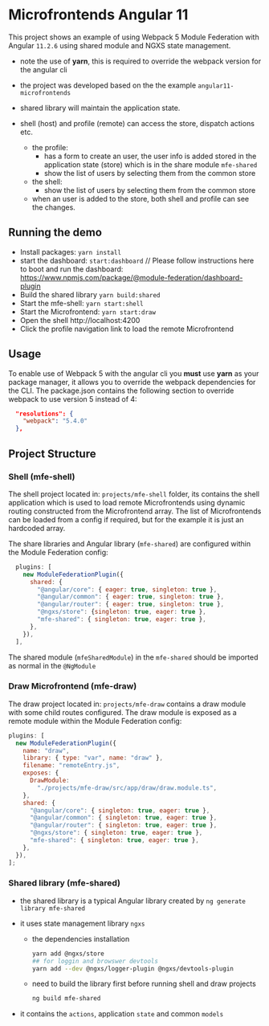 # Microfrontends Angular 11

This project shows an example of using Webpack 5 Module Federation with Angular `11.2.6` using shared module and NGXS state management.

- note the use of **yarn**, this is required to override the webpack version for the angular cli
- the project was developed based on the the example `angular11-microfrontends`

- shared library will maintain the application state.
- shell (host) and profile (remote) can access the store, dispatch actions etc.
  - the profile:
    - has a form to create an user, the user info is added stored in the application state (store) which is in the share module `mfe-shared`
    - show the list of users by selecting them from the common store
  - the shell:
    - show the list of users by selecting them from the common store
  - when an user is added to the store, both shell and profile can see the changes.

## Running the demo

- Install packages: `yarn install`
- start the dashboard: `start:dashboard` // Please follow instructions here to boot and run the dashboard: https://www.npmjs.com/package/@module-federation/dashboard-plugin
- Build the shared library `yarn build:shared`
- Start the mfe-shell: `yarn start:shell`
- Start the Microfrontend: `yarn start:draw`
- Open the shell http://localhost:4200
- Click the profile navigation link to load the remote Microfrontend

## Usage

To enable use of Webpack 5 with the angular cli you **must** use **yarn** as your package manager, it allows you to override the webpack dependencies for the CLI.
The package.json contains the following section to override webpack to use version 5 instead of 4:

```json
  "resolutions": {
    "webpack": "5.4.0"
  },
```

## Project Structure

### Shell (mfe-shell)

The shell project located in: `projects/mfe-shell` folder, its contains the shell application which is used to load remote Microfrontends using dynamic routing constructed from the Microfrontend array. The list of Microfrontends can be loaded from a config if required, but for the example it is just an hardcoded array.

The share libraries and Angular library (`mfe-shared`) are configured within the Module Federation config:

```js
  plugins: [
    new ModuleFederationPlugin({
      shared: {
        "@angular/core": { eager: true, singleton: true },
        "@angular/common": { eager: true, singleton: true },
        "@angular/router": { eager: true, singleton: true },
        "@ngxs/store": {singleton: true, eager: true },
        "mfe-shared": { singleton: true, eager: true },
      },
    }),
  ],
```

The shared module (`mfeSharedModule`) in the `mfe-shared` should be imported as normal in the `@NgModule`

### Draw Microfrontend (mfe-draw)

The draw project located in: `projects/mfe-draw` contains a draw module with some child routes configured. The draw module is exposed as a remote module within the Module Federation config:

```js
plugins: [
  new ModuleFederationPlugin({
    name: "draw",
    library: { type: "var", name: "draw" },
    filename: "remoteEntry.js",
    exposes: {
      DrawModule:
        "./projects/mfe-draw/src/app/draw/draw.module.ts",
    },
    shared: {
      "@angular/core": { singleton: true, eager: true },
      "@angular/common": { singleton: true, eager: true },
      "@angular/router": { singleton: true, eager: true },
      "@ngxs/store": { singleton: true, eager: true },
      "mfe-shared": { singleton: true, eager: true },
    },
  }),
];
```

### Shared library (mfe-shared)

- the shared library is a typical Angular library created by `ng generate library mfe-shared`

- it uses state management library `ngxs`

  - the dependencies installation
    ```bash
    yarn add @ngxs/store
    ## for loggin and browswer devtools
    yarn add --dev @ngxs/logger-plugin @ngxs/devtools-plugin
    ```
  - need to build the library first before running shell and draw projects
    ```bash
    ng build mfe-shared
    ```

- it contains the `actions`, application `state` and common `models`
